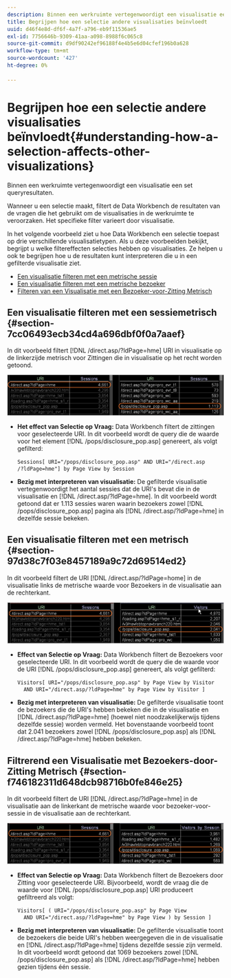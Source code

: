 ```yaml
---
description: Binnen een werkruimte vertegenwoordigt een visualisatie een set queryresultaten.
title: Begrijpen hoe een selectie andere visualisaties beïnvloedt
uuid: d46f4e8d-df6f-4a7f-a796-eb9f11536ae5
exl-id: 7756646b-9309-41aa-a098-8988f6c065c8
source-git-commit: d9df90242ef96188f4e4b5e6d04cfef196b0a628
workflow-type: tm+mt
source-wordcount: '427'
ht-degree: 0%

---
```


# Begrijpen hoe een selectie andere visualisaties beïnvloedt{#understanding-how-a-selection-affects-other-visualizations}

Binnen een werkruimte vertegenwoordigt een visualisatie een set queryresultaten.

Wanneer u een selectie maakt, filtert de Data Workbench de resultaten van de vragen die het gebruikt om de visualisaties in de werkruimte te veroorzaken. Het specifieke filter varieert door visualisatie.

In het volgende voorbeeld ziet u hoe Data Workbench een selectie toepast op drie verschillende visualisatietypen. Als u deze voorbeelden bekijkt, begrijpt u welke filtereffecten selecties hebben op visualisaties. Ze helpen u ook te begrijpen hoe u de resultaten kunt interpreteren die u in een gefilterde visualisatie ziet.

* [Een visualisatie filteren met een metrische sessie](../../../../home/c-get-started/c-vis/c-sel-vis/c-sel-aff-vis.md#section-7cc06493ecb34cd4a696dbf0f0a7aaef)
* [Een visualisatie filteren met een metrische bezoeker](../../../../home/c-get-started/c-vis/c-sel-vis/c-sel-aff-vis.md#section-97d38c7f03e8457189a9c72d69514ed2)
* [Filteren van een Visualisatie met een Bezoeker-voor-Zitting Metrisch](../../../../home/c-get-started/c-vis/c-sel-vis/c-sel-aff-vis.md#section-f746182311d648dcb98716b0fe846e25)

## Een visualisatie filteren met een sessiemetrisch {#section-7cc06493ecb34cd4a696dbf0f0a7aaef}

In dit voorbeeld filtert [!DNL /direct.asp/?ldPage=hme] URI in visualisatie op de linkerzijde metrisch voor Zittingen die in visualisatie op het recht worden getoond.

![](assets/client-vis1.png)

* **Het effect van Selectie op Vraag:** Data Workbench filtert de zittingen voor geselecteerde URI. In dit voorbeeld wordt de query die de waarde voor het element [!DNL /pops/disclosure_pop.asp] genereert, als volgt gefilterd:

   ```
   Sessions[ URI="/pops/disclosure_pop.asp" AND URI="/direct.asp
   /?ldPage=hme"] by Page View by Session
   ```

* **Bezig met interpreteren van visualisatie:** De gefilterde visualisatie vertegenwoordigt het aantal sessies dat de URI&#39;s bevat die in de visualisatie en  [!DNL /direct.asp/?ldPage=hme]. In dit voorbeeld wordt getoond dat er 1.113 sessies waren waarin bezoekers zowel [!DNL /pops/disclosure_pop.asp] pagina als [!DNL /direct.asp/?ldPage=hme] in dezelfde sessie bekeken.

## Een visualisatie filteren met een metrisch {#section-97d38c7f03e8457189a9c72d69514ed2}

In dit voorbeeld filtert de URI [!DNL /direct.asp/?ldPage=home] in de visualisatie links de metrische waarde voor Bezoekers in de visualisatie aan de rechterkant.

![](assets/client-vis2.png)

* **Effect van Selectie op Vraag:** Data Workbench filtert de Bezoekers voor geselecteerde URI. In dit voorbeeld wordt de query die de waarde voor de URI [!DNL /pops/disclosure_pop.asp] genereert, als volgt gefilterd:

   ```
   Visitors[ URI="/pops/disclosure_pop.asp" by Page View by Visitor 
     AND URI="/direct.asp/?ldPage=hme" by Page View by Visitor ]
   ```

* **Bezig met interpreteren van visualisatie:** De gefilterde visualisatie toont de bezoekers die de URI&#39;s hebben bekeken die in de visualisatie en  [!DNL /direct.asp/?ldPage=hme] (hoewel niet noodzakelijkerwijs tijdens dezelfde sessie) worden vermeld. Het bovenstaande voorbeeld toont dat 2.041 bezoekers zowel [!DNL /pops/disclosure_pop.asp] als [!DNL /direct.asp/?ldPage=hme] hebben bekeken.

## Filtrerend een Visualisatie met Bezoekers-door-Zitting Metrisch {#section-f746182311d648dcb98716b0fe846e25}

In dit voorbeeld filtert de URI [!DNL /direct.asp/?ldPage=hme] in de visualisatie aan de linkerkant de metrische waarde voor bezoeker-voor-sessie in de visualisatie aan de rechterkant.

![](assets/client-vis3.png)

* **Effect van Selectie op Vraag:** Data Workbench filtert de Bezoekers door Zitting voor geselecteerde URI. Bijvoorbeeld, wordt de vraag die de waarde voor [!DNL /pops/disclosure_pop.asp] URI produceert gefiltreerd als volgt:

   ```
   Visitors[ ( URI="/pops/disclosure_pop.asp" by Page View 
     AND URI="/direct.asp/?ldPage=hme" by Page View ) by Session ]
   ```

* **Bezig met interpreteren van visualisatie:** De gefilterde visualisatie toont de bezoekers die beide URI&#39;s hebben weergegeven die in de visualisatie en  [!DNL /direct.asp/?ldPage=hme] tijdens dezelfde sessie zijn vermeld. In dit voorbeeld wordt getoond dat 1069 bezoekers zowel [!DNL /pops/disclosure_pop.asp] als [!DNL /direct.asp/?ldPage=hme] hebben gezien tijdens één sessie.
